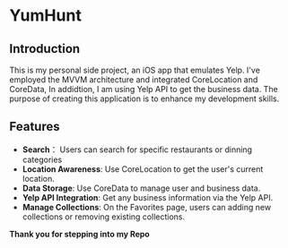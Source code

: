 # YumHunt

## Introduction

This is my personal side project, an iOS app that emulates Yelp. I've employed the MVVM architecture and integrated CoreLocation and CoreData, In addidtion, I am using Yelp API to get the business data. The purpose of creating this application is to enhance my development skills.

## Features
- **Search**： Users can search for specific restaurants or dinning categories
- **Location Awareness**: Use CoreLocation to get the user's current location.
- **Data Storage**: Use CoreData to manage user and business data.
- **Yelp API Integration**: Get any business information via the Yelp API.
- **Manage Collections**: On the Favorites page, users can adding new collections or removing existing collections.


**Thank you for stepping into my Repo**
